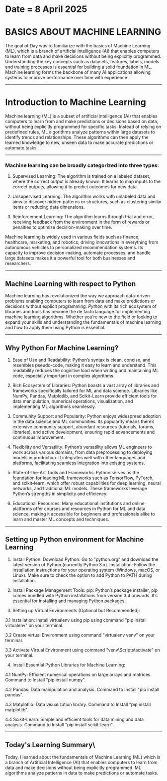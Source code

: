 # Date = 8 April 2025
# BASICS ABOUT MACHINE LEARNING
The goal of Day  was to familiarize with the basics of Machine Learning (ML), which is a branch of artificial intelligence (AI) that enables computers to learn from data and make decisions without being explicitly programmed. Understanding the key concepts such as datasets, features, labels, models and training processes is essential for building a solid foundation in ML. Machine learning forms the backbone of many AI applications allowing systems to improve performance over time with experience.

---

# Introduction to Machine Learning

Machine learning (ML) is a subset of artificial intelligence (AI) that enables computers to learn from and make predictions or decisions based on data, without being explicitly programmed for specific tasks. Instead of relying on predefined rules, ML algorithms analyze patterns within large datasets to identify trends and relationships. These algorithms can then apply the learned knowledge to new, unseen data to make accurate predictions or automate tasks.

---

### Machine learning can be broadly categorized into three types:

1. Supervised Learning: The algorithm is trained on a labeled dataset, where the correct output is already known. It learns to map inputs to the correct outputs, allowing it to predict outcomes for new data.

2. Unsupervised Learning: The algorithm works with unlabeled data and aims to discover hidden patterns or structures, such as clustering similar items or reducing data dimensions.

3. Reinforcement Learning: The algorithm learns through trial and error, receiving feedback from the environment in the form of rewards or penalties to optimize decision-making over time.

Machine learning is widely used in various fields such as finance, healthcare, marketing, and robotics, driving innovations in everything from autonomous vehicles to personalized recommendation systems. Its capacity to improve decision-making, automate processes, and handle large datasets makes it a powerful tool for both businesses and researchers.

---

## Machine Learning with respect to Python
Machine learning has revolutionized the way we approach data-driven problems enabling computers to learn from data and make predictions or decisions without explicit programming. *Python* with its rich ecosystem of libraries and tools has become the de facto language for implementing machine learning algorithms. Whether you’re new to the field or looking to expand your skills and understanding the fundamentals of machine learning and how to apply them using Python is essential.

---

## Why Python For Machine Learning?

1. Ease of Use and Readability: Python’s syntax is clean, concise, and resembles pseudo-code, making it easy to learn and understand. This readability reduces the cognitive load when writing and maintaining ML code, especially important in complex algorithms.

2. Rich Ecosystem of Libraries: Python boasts a vast array of libraries and frameworks specifically tailored for ML and data science. Libraries like NumPy, Pandas, Matplotlib, and Scikit-Learn provide efficient tools for data manipulation, numerical operations, visualization, and implementing ML algorithms seamlessly.

3. Community Support and Popularity: Python enjoys widespread adoption in the data science and ML communities. Its popularity means there’s extensive community support, abundant resources (tutorials, forums, libraries), and active development, ensuring rapid advancements and continuous improvement.

4. Flexibility and Versatility: Python’s versatility allows ML engineers to work across various domains, from data preprocessing to deploying models in production. It integrates well with other languages and platforms, facilitating seamless integration into existing systems.

5. State-of-the-Art Tools and Frameworks: Python serves as the foundation for leading ML frameworks such as TensorFlow, PyTorch, and scikit-learn, which offer robust capabilities for deep learning, neural networks, and traditional ML models. These frameworks leverage Python’s strengths in simplicity and efficiency.

6. Educational Resources: Many educational institutions and online platforms offer courses and resources in Python for ML and data science, making it accessible for beginners and professionals alike to learn and master ML concepts and techniques.

---


## Setting up Python environment for Machine Learning

1. Install Python:
Download Python: Go to "python.org" and download the latest version of Python (currently Python 3.x).
Installation: Follow the installation instructions for your operating system (Windows, macOS, or Linux). Make sure to check the option to add Python to PATH during installation.

2. Install Package Management Tools:
pip: Python’s package installer, pip comes bundled with Python installations from version 3.4 onwards. It’s essential for installing and managing Python packages.

3. Setting up Virtual Environments (Optional but Recommended):

3.1 Installation: Install virtualenv using pip using command "pip install virtualenv" on your terminal.

3.2 Create virtual Environment using command "virtualenv venv" on your terminal.

3.3 Activate Virtual Environment using command "venv\Scripts\activate" on your terminal.


4. Install Essential Python Libraries for Machine Learning:

4.1 NumPy: Efficient numerical operations on large arrays and matrices.
Command to Install "pip install numpy".

4.2 Pandas: Data manipulation and analysis.
Command to Install "pip install pandas".

4.3 Matplotlib: Data visualization library.
Command to Install "pip install matplotlib".

4.4 Scikit-Learn: Simple and efficient tools for data mining and data analysis.
Command to Install "pip install scikit-learn".

---

## Today's Learning Summary\
Today, I learned about the fundamentals of Machine Learning (ML) which is a branch of Artificial Intelligence (AI) that enables computers to learn from data and make decisions without being explicitly programmed. ML algorithms analyze patterns in data to make predictions or automate tasks.